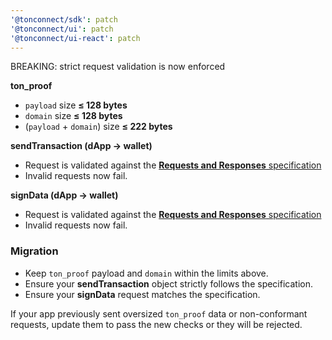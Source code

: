 ```yaml
---
'@tonconnect/sdk': patch
'@tonconnect/ui': patch
'@tonconnect/ui-react': patch
---
```


BREAKING: strict request validation is now enforced

**ton_proof**
- `payload` size **≤ 128 bytes**
- `domain` size **≤ 128 bytes**
- (`payload` + `domain`) size **≤ 222 bytes**

**sendTransaction (dApp → wallet)**
- Request is validated against the [**Requests and Responses** specification](https://github.com/ton-blockchain/ton-connect/blob/main/requests-responses.md)
- Invalid requests now fail.

**signData (dApp → wallet)**
- Request is validated against the [**Requests and Responses** specification](https://github.com/ton-blockchain/ton-connect/blob/main/requests-responses.md)
- Invalid requests now fail.

### Migration
- Keep `ton_proof` payload and `domain` within the limits above.
- Ensure your **sendTransaction** object strictly follows the specification.
- Ensure your **signData** request matches the specification.

If your app previously sent oversized `ton_proof` data or non-conformant requests, update them to pass the new checks or they will be rejected.
